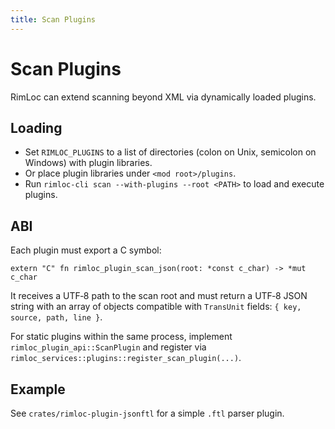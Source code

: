 ```yaml
---
title: Scan Plugins
---
```


# Scan Plugins

RimLoc can extend scanning beyond XML via dynamically loaded plugins.

## Loading

- Set `RIMLOC_PLUGINS` to a list of directories (colon on Unix, semicolon on Windows) with plugin libraries.
- Or place plugin libraries under `<mod root>/plugins`.
- Run `rimloc-cli scan --with-plugins --root <PATH>` to load and execute plugins.

## ABI

Each plugin must export a C symbol:

```
extern "C" fn rimloc_plugin_scan_json(root: *const c_char) -> *mut c_char
```

It receives a UTF‑8 path to the scan root and must return a UTF‑8 JSON string with an array of objects compatible with `TransUnit` fields: `{ key, source, path, line }`.

For static plugins within the same process, implement `rimloc_plugin_api::ScanPlugin` and register via `rimloc_services::plugins::register_scan_plugin(...)`.

## Example

See `crates/rimloc-plugin-jsonftl` for a simple `.ftl` parser plugin.

